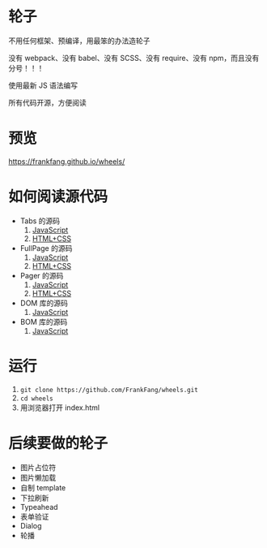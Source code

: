 # 轮子

不用任何框架、预编译，用最笨的办法造轮子

没有 webpack、没有 babel、没有 SCSS、没有 require、没有 npm，而且没有分号！！！

使用最新 JS 语法编写

所有代码开源，方便阅读

# 预览

https://frankfang.github.io/wheels/

# 如何阅读源代码

- Tabs 的源码
    1. [JavaScript](https://github.com/FrankFang/wheels/blob/master/lib/tabs/index.js)
    2. [HTML+CSS](https://github.com/FrankFang/wheels/blob/master/demos/tabs.html)
- FullPage 的源码
    1. [JavaScript](https://github.com/FrankFang/wheels/blob/master/lib/fullpage/index.js)
    2. [HTML+CSS](https://github.com/FrankFang/wheels/blob/master/demos/fullpage.html)
- Pager 的源码
    1. [JavaScript](https://github.com/FrankFang/wheels/blob/master/lib/pager/index.js)
    2. [HTML+CSS](https://github.com/FrankFang/wheels/blob/master/demos/pager.html)
- DOM 库的源码
    1. [JavaScript](https://github.com/FrankFang/wheels/blob/master/lib/dom/index.js)
- BOM 库的源码
    1. [JavaScript](https://github.com/FrankFang/wheels/blob/master/lib/bom/index.js)

# 运行

1. `git clone https://github.com/FrankFang/wheels.git`
2. `cd wheels`
3. 用浏览器打开 index.html

# 后续要做的轮子

- 图片占位符
- 图片懒加载
- 自制 template 
- 下拉刷新
- Typeahead
- 表单验证
- Dialog
- 轮播
